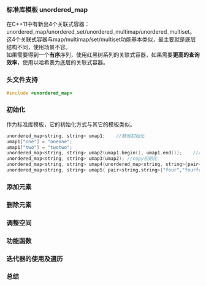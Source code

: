 ### 标准库模板 unordered_map
在C++11中有新出4个关联式容器：unordered\_map/unordered\_set/unordered\_multimap/unordered\_multiset。   
这4个关联式容器与map/multimap/set/multiset功能基本类似，最主要就是底层结构不同，使用场景不容。   
如果需要得到一个**有序**序列，使用红黑树系列的关联式容器，如果需要**更高的查询效率**，使用以哈希表为底层的关联式容器。     
### 头文件支持
```c
#include <unordered_map>   
```   
### 初始化
作为标准库模板，它的初始化方式与其它的模板类似。   
```c
unordered_map<string, string> umap1;	//缺省初始化    
umap1["one"] = "oneone";  
umap1["two"] = "twotwo";    
unordered_map<string, string> umap2(umap1.begin(), umap1.end());	//区间初始化[)   
unordered_map<string, string> umap3(umap2);	//copy初始化   
unordered_map<string, string> umap4(unordered_map<string, string>{pair<string, string>{"three", "threethree"}});	//（右值）移动构造初始化 move   
unordered_map<string, string> umap5{ pair<string,string>{"four","fourfour"}, pair<string,string>{"five","fivefive"} };	//初始化列表初始化   
```  
### 添加元素
### 删除元素
### 调整空间
### 功能函数
### 迭代器的使用及遍历
### 总结